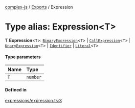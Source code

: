 [complex-js](../README.md) / [Exports](../modules.md) / Expression

# Type alias: Expression<T\>

Ƭ **Expression**<`T`\>: [`BinaryExpression`](../interfaces/BinaryExpression.md)<`T`\> \| [`CallExpression`](../interfaces/CallExpression.md)<`T`\> \| [`UnaryExpression`](../interfaces/UnaryExpression.md)<`T`\> \| [`Identifier`](../interfaces/Identifier.md) \| [`Literal`](../interfaces/Literal.md)<`T`\>

#### Type parameters

| Name | Type |
| :------ | :------ |
| `T` | `number` |

#### Defined in

[expressions/expression.ts:3](https://github.com/patrickroberts/complex/blob/master/src/expressions/expression.ts#L3)
